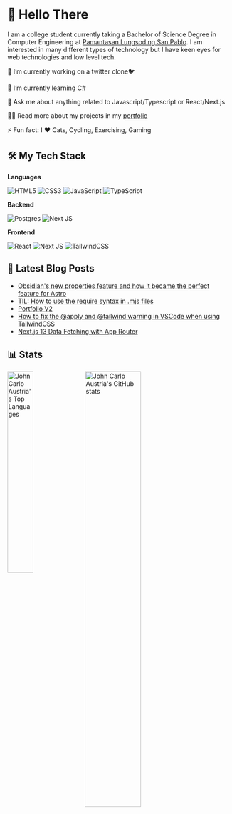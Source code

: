 # 👋 Hello There

I am a college student currently taking a Bachelor of Science Degree in Computer
Engineering at [Pamantasan Lungsod ng San Pablo][DLSP]. I am interested in many
different types of technology but I have keen eyes for web technologies and low level tech.

🔭  I’m currently working on a twitter clone🐦

🌱  I’m currently learning C#

💬  Ask me about anything related to Javascript/Typescript or React/Next.js

👨‍💻  Read more about my projects in my [portfolio]

⚡  Fun fact: I ❤️ Cats, Cycling, Exercising, Gaming

## 🛠 My Tech Stack

**Languages**

![HTML5](https://img.shields.io/badge/html5-%23E34F26.svg?style=for-the-badge&logo=html5&logoColor=white)
![CSS3](https://img.shields.io/badge/css3-%231572B6.svg?style=for-the-badge&logo=css3&logoColor=white)
![JavaScript](https://img.shields.io/badge/javascript-%23323330.svg?style=for-the-badge&logo=javascript&logoColor=%23F7DF1E)
![TypeScript](https://img.shields.io/badge/typescript-%23007ACC.svg?style=for-the-badge&logo=typescript&logoColor=white)

**Backend**

![Postgres](https://img.shields.io/badge/postgres-%23316192.svg?style=for-the-badge&logo=postgresql&logoColor=white)
![Next JS](https://img.shields.io/badge/Next-black?style=for-the-badge&logo=next.js&logoColor=white)

**Frontend**

![React](https://img.shields.io/badge/react-%2320232a.svg?style=for-the-badge&logo=react&logoColor=%2361DAFB)
![Next JS](https://img.shields.io/badge/Next-black?style=for-the-badge&logo=next.js&logoColor=white)
![TailwindCSS](https://img.shields.io/badge/tailwindcss-%2338B2AC.svg?style=for-the-badge&logo=tailwind-css&logoColor=white)

## 📝 Latest Blog Posts

<!-- BLOG-POST-LIST:START -->
- [Obsidian&#39;s new properties feature and how it became the perfect feature for Astro](https://jaycedotbin.me/posts/2023-10-15-using-obsidian-as-a-cms/)
- [TIL: How to use the require syntax in .mjs files](https://dev.to/jaycedotbin/til-how-to-use-the-require-syntax-in-mjs-files-4n03)
- [Portfolio V2](https://jaycedotbin.me/posts/2023-09-10-portfolio-v2/)
- [How to fix the @apply and @tailwind warning in VSCode when using TailwindCSS](https://jaycedotbin.me/posts/2023-09-08-tailwindcss-at-apply-warning/)
- [Next.js 13 Data Fetching with App Router](https://dev.to/jaycedotbin/nextjs-13-data-fetching-with-app-router-289h)
<!-- BLOG-POST-LIST:END -->

## 📊 Stats

<img align="left" alt="John Carlo Austria's Top Languages" width="34%" src="https://github-readme-stats.vercel.app/api/top-langs/?username=jayzersdotdev&show_icons=true&theme=transparent&layout=donut" />

<img align="left" alt="John Carlo Austria's GitHub stats" width="50%"  src="https://github-readme-stats.vercel.app/api?username=jayzersdotdev&show_icons=true&theme=transparent" />

[portfolio]: https://jayzers.vercel.app
[DLSP]: https://www.facebook.com/PLSPOfficialFBPage
